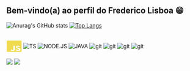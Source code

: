 ## Bem-vindo(a) ao perfil do Frederico Lisboa 😁

![Anurag's GitHub stats](https://github-readme-stats.vercel.app/api?username=LisboaFred&count_private=true&show_icons=true&show_icons=true&theme=tokyonight)
[![Top Langs](https://github-readme-stats.vercel.app/api/top-langs/?username=LisboaFred&show_icons=true&theme=tokyonight)](https://github.com/LisboaFred/github-readme-stats)


<div style="display: inline_block"><br>
  <img align="center" alt="Js" height="30" width="40" src="https://raw.githubusercontent.com/devicons/devicon/master/icons/javascript/javascript-plain.svg">
  <img align="center" alt="TS" height="30" width="40" src="https://cdn.jsdelivr.net/gh/devicons/devicon/icons/typescript/typescript-original.svg">
  <img align="center" alt="NODE.JS" height="30" width="40" src="https://cdn.jsdelivr.net/gh/devicons/devicon/icons/nodejs/nodejs-original-wordmark.svg">
  <img align="center" alt="JAVA" height="30" width="40" src="https://cdn.jsdelivr.net/gh/devicons/devicon/icons/java/java-original.svg">
  <img align="center" alt="git" height="30" width="40" src="https://cdn.jsdelivr.net/gh/devicons/devicon/icons/git/git-plain-wordmark.svg">
  <img align="center" alt="git" height="30" width="40" src="https://cdn.jsdelivr.net/gh/devicons/devicon/icons/github/github-original-wordmark.svg">
  <img align="center" alt="git" height="30" width="40" src="https://cdn.jsdelivr.net/gh/devicons/devicon/icons/jira/jira-original-wordmark.svg">
  <img align="center" alt="git" height="30" width="40" src="https://cdn.jsdelivr.net/gh/devicons/devicon/icons/bitbucket/bitbucket-original-wordmark.svg">








</div>
 
 <br>
 
<div> 
  <a href="https://instagram.com/lisboafreed" target="_blank"><img src="https://img.shields.io/badge/-Instagram-%23E4405F?style=for-the-badge&logo=instagram&logoColor=white" target="_blank"></a>
  <a href="https://www.linkedin.com/in/frederico-lisboa-703877262/" target="_blank"><img src="https://img.shields.io/badge/-LinkedIn-%230077B5?style=for-the-badge&logo=linkedin&logoColor=white" target="_blank"></a> 

</div>
